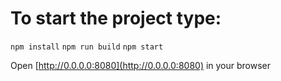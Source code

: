 # To start the project type:

`npm install`
`npm run build`
`npm start`

Open [http://0.0.0.0:8080](http://0.0.0.0:8080) in your browser